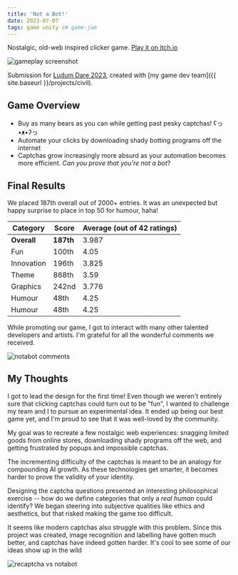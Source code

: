 ```yaml
---
title: 'Not a Bot!'
date: 2023-07-07
tags: game unity c# game-jam
---
```


Nostalgic, old-web inspired clicker game. [Play it on itch.io](https://cureja.itch.io/not-a-bot)

![gameplay screenshot]({{site.baseurl}}/assets/img/notabot.png)

Submission for [Ludum Dare 2023](https://ldjam.com/events/ludum-dare/53/not-a-bot), created with [my game dev team]({{ site.baseurl }}/projects/civil).

## Game Overview

- Buy as many bears as you can while getting past pesky captchas! ʕっ•ᴥ•ʔっ
- Automate your clicks by downloading shady botting programs off the internet
- Captchas grow increasingly more absurd as your automation becomes more efficient. _Can you prove that you're not a bot_?

## Final Results

We placed 187th overall out of 2000+ entries. It was an unexpected but happy surprise to place in top 50 for humour, haha!

| Category    | Score     | Average (out of 42 ratings) |
| ----------- | --------- | --------------------------- |
| **Overall** | **187th** | 3.987                       |
| Fun         | 100th     | 4.05                        |
| Innovation  | 196th     | 3.825                       |
| Theme       | 868th     | 3.59                        |
| Graphics    | 242nd     | 3.776                       |
| Humour      | 48th      | 4.25                        |
| Humour      | 48th      | 4.25                        |

While promoting our game, I got to interact with many other talented developers and artists. I'm grateful for all the wonderful comments we received.

![notabot comments]({{site.baseurl}}/assets/img/comments.png)

## My Thoughts

I got to lead the design for the first time! Even though we weren't entirely sure that clicking captchas could turn out to be "fun", I wanted to challenge my team and I to pursue an experimental idea. It ended up being our best game yet, and I'm proud to see that it was well-loved by the community.

My goal was to recreate a few nostalgic web experiences: snagging limited goods from online stores, downloading shady programs off the web, and getting frustrated by popups and impossible captchas.

The incrementing difficulty of the captchas is meant to be an analogy for compounding AI growth. As these technologies get smarter, it becomes harder to prove the validity of your identity.

Designing the captcha questions presented an interesting philosophical exercise -- how do we define categories that only a _real human_ could identify? We began steering into subjective qualities like ethics and aesthetics, but that risked making the game too difficult.

It seems like modern captchas also struggle with this problem. Since this project was created, image recognition and labelling have gotten much better, and captchas have indeed gotten harder. It's cool to see some of our ideas show up in the wild

![recaptcha vs notabot]({{site.baseurl}}/assets/img/captchas.png)
